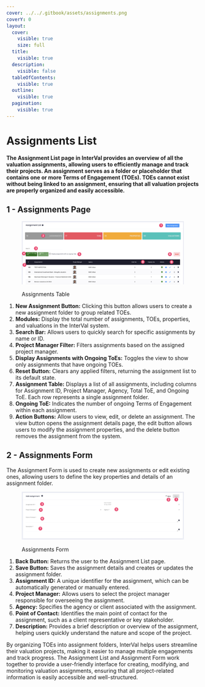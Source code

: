 ```yaml
---
cover: ../../.gitbook/assets/assignments.png
coverY: 0
layout:
  cover:
    visible: true
    size: full
  title:
    visible: true
  description:
    visible: false
  tableOfContents:
    visible: true
  outline:
    visible: true
  pagination:
    visible: true
---
```


# Assignments List

**The Assignment List page in InterVal provides an overview of all the valuation assignments, allowing users to efficiently manage and track their projects. An assignment serves as a folder or placeholder that contains one or more Terms of Engagement (TOEs). TOEs cannot exist without being linked to an assignment, ensuring that all valuation projects are properly organized and easily accessible.**

## 1 - Assignments Page

<figure><img src="../../.gitbook/assets/Assignments Table" alt=""><figcaption><p>Assignments Table</p></figcaption></figure>

1. **New Assignment Button:** Clicking this button allows users to create a new assignment folder to group related TOEs.
2. **Modules:** Display the total number of assignments, TOEs, properties, and valuations in the InterVal system.
3. **Search Bar:** Allows users to quickly search for specific assignments by name or ID.
4. **Project Manager Filter:** Filters assignments based on the assigned project manager.
5. **Display Assignments with Ongoing ToEs:** Toggles the view to show only assignments that have ongoing TOEs.
6. **Reset Button:** Clears any applied filters, returning the assignment list to its default state.
7. **Assignment Table:** Displays a list of all assignments, including columns for Assignment ID, Project Manager, Agency, Total ToE, and Ongoing ToE. Each row represents a single assignment folder.
8. **Ongoing ToE:** Indicates the number of ongoing Terms of Engagement within each assignment.
9. **Action Buttons:** Allow users to view, edit, or delete an assignment. The view button opens the assignment details page, the edit button allows users to modify the assignment properties, and the delete button removes the assignment from the system.

## 2 - Assignments Form

The Assignment Form is used to create new assignments or edit existing ones, allowing users to define the key properties and details of an assignment folder.

<figure><img src="../../.gitbook/assets/Assignments Form" alt=""><figcaption><p>Assignments Form</p></figcaption></figure>

1. **Back Button:** Returns the user to the Assignment List page.
2. **Save Button:** Saves the assignment details and creates or updates the assignment folder.
3. **Assignment ID:** A unique identifier for the assignment, which can be automatically generated or manually entered.
4. **Project Manager:** Allows users to select the project manager responsible for overseeing the assignment.
5. **Agency:** Specifies the agency or client associated with the assignment.
6. **Point of Contact:** Identifies the main point of contact for the assignment, such as a client representative or key stakeholder.
7. **Description:** Provides a brief description or overview of the assignment, helping users quickly understand the nature and scope of the project.

By organizing TOEs into assignment folders, InterVal helps users streamline their valuation projects, making it easier to manage multiple engagements and track progress. The Assignment List and Assignment Form work together to provide a user-friendly interface for creating, modifying, and monitoring valuation assignments, ensuring that all project-related information is easily accessible and well-structured.

